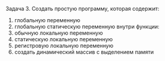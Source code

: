 Задача 3. Создать простую программу, которая содержит:
1. глобальную переменную
2. глобальную статическую переменную
внутри функции:
3. обычную локальную переменную
4. статическую локальную переменную
5. регистровую локальную переменную
6. создать динамический массив с выделением памяти
